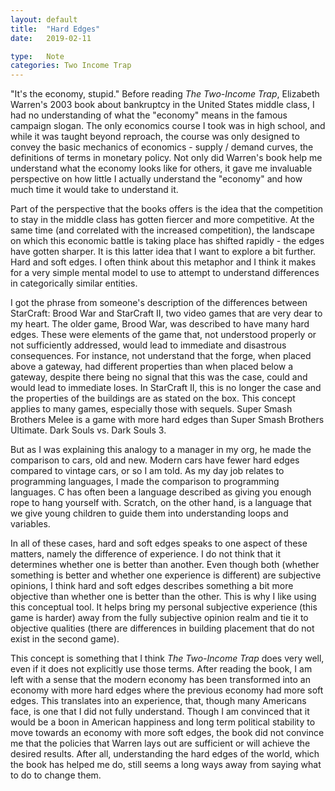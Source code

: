 ```yaml
---
layout: default
title:  "Hard Edges"
date:   2019-02-11

type:   Note
categories: Two Income Trap
---
```


"It's the economy, stupid." Before reading _The Two-Income Trap_, Elizabeth Warren's 2003 book about bankruptcy in the United States middle class, I had no understanding of what the "economy" means in the famous campaign slogan. The only economics course I took was in high school, and while it was taught beyond reproach, the course was only designed to convey the basic mechanics of economics - supply / demand curves, the definitions of terms in monetary policy. Not only did Warren's book help me understand what the economy looks like for others, it gave me invaluable perspective on how little I actually understand the "economy" and how much time it would take to understand it. 

Part of the perspective that the books offers is the idea that the competition to stay in the middle class has gotten fiercer and more competitive. At the same time (and correlated with the increased competition), the landscape on which this economic battle is taking place has shifted rapidly - the edges have gotten sharper. It is this latter idea that I want to explore a bit further. Hard and soft edges. I often think about this metaphor and I think it makes for a very simple mental model to use to attempt to understand differences in categorically similar entities.

I got the phrase from someone's description of the differences between StarCraft: Brood War and StarCraft II, two video games that are very dear to my heart. The older game, Brood War, was described to have many hard edges. These were elements of the game that, not understood properly or not sufficiently addressed, would lead to immediate and disastrous consequences. For instance, not understand that the forge, when placed above a gateway, had different properties than when placed below a gateway, despite there being no signal that this was the case, could and would lead to immediate loses. In StarCraft II, this is no longer the case and the properties of the buildings are as stated on the box. This concept applies to many games, especially those with sequels. Super Smash Brothers Melee is a game with more hard edges than Super Smash Brothers Ultimate. Dark Souls vs. Dark Souls 3.

But as I was explaining this analogy to a manager in my org, he made the comparison to cars, old and new. Modern cars have fewer hard edges compared to vintage cars, or so I am told. As my day job relates to programming languages, I made the comparison to programming languages. C has often been a language described as giving you enough rope to hang yourself with. Scratch, on the other hand, is a language that we give young children to guide them into understanding loops and variables. 

In all of these cases, hard and soft edges speaks to one aspect of these matters, namely the difference of experience. I do not think that it determines whether one is better than another. Even though both (whether something is better and whether one experience is different) are subjective opinions, I think hard and soft edges describes something a bit more objective than whether one is better than the other. This is why I like using this conceptual tool. It helps bring my personal subjective experience (this game is harder) away from the fully subjective opinion realm and tie it to objective qualities (there are differences in building placement that do not exist in the second game). 

This concept is something that I think _The Two-Income Trap_ does very well, even if it does not explicitly use those terms. After reading the book, I am left with a sense that the modern economy has been transformed into an economy with more hard edges where the previous economy had more soft edges. This translates into an experience, that, though many Americans face, is one that I did not fully understand. Though I am convinced that it would be a boon in American happiness and long term political stability to move towards an economy with more soft edges, the book did not convince me that the policies that Warren lays out are sufficient or will achieve the desired results. After all, understanding the hard edges of the world, which the book has helped me do, still seems a long ways away from saying what to do to change them. 

